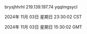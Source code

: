 brysjhhrhl 219.139.197.74 yqqlmgsycl

2024年 11月 03日 星期日 23:30:02 CST

2024年 11月 03日 星期日 15:30:02 GMT

